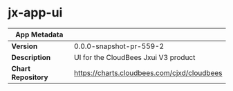 # jx-app-ui

|App Metadata||
|---|---|
| **Version** | 0.0.0-snapshot-pr-559-2 |
| **Description** | UI for the CloudBees Jxui V3 product |
| **Chart Repository** | https://charts.cloudbees.com/cjxd/cloudbees |
